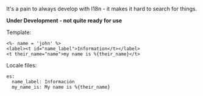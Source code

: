 It's a pain to always develop with I18n - it makes it hard to search for things.

__Under Development - not quite ready for use__

Template:

    <%- name = 'john' %>
    <label><t id="name_label">Information</t></label>
    <t their_name="name">my name is %{their_name}</t>

Locale files:

    es:
      name_label: Información
      my_name_is: My name is %{their_name}
